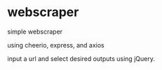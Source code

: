 # webscraper

simple webscraper

using cheerio, express, and axios

input a url and select desired outputs using jQuery.
